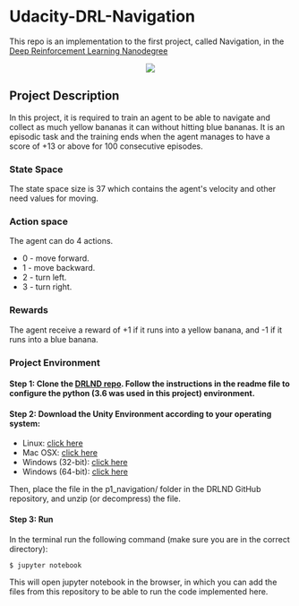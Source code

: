 # Udacity-DRL-Navigation
This repo is an implementation to the first project, called Navigation, in the [Deep Reinforcement Learning Nanodegree](https://www.udacity.com/course/deep-reinforcement-learning-nanodegree--nd893)
<p align="center"><img src=banana.gif></p>

## Project Description 
In this project, it is required to train an agent to be able to navigate and collect as much yellow bananas it can without hitting blue bananas. It is an episodic task and the training ends when the agent manages to have a score of +13 or above for 100 consecutive episodes.

### State Space
The state space size is 37 which contains the agent's velocity and other need values for moving.

### Action space
The agent can do 4 actions.
- 0 - move forward.
- 1 - move backward.
- 2 - turn left.
- 3 - turn right.

### Rewards
The agent receive a reward of +1 if it runs into a yellow banana, and -1 if it runs into a blue banana.

### Project Environment
#### Step 1: Clone the [DRLND repo](https://github.com/udacity/deep-reinforcement-learning). Follow the instructions in the readme file to configure the python (3.6 was used in this project) environment.
#### Step 2: Download the Unity Environment according to your operating system:
  - Linux: [click here](https://s3-us-west-1.amazonaws.com/udacity-drlnd/P1/Banana/Banana_Linux.zip)
  - Mac OSX: [click here](https://s3-us-west-1.amazonaws.com/udacity-drlnd/P1/Banana/Banana.app.zip)
  - Windows (32-bit): [click here](https://s3-us-west-1.amazonaws.com/udacity-drlnd/P1/Banana/Banana_Windows_x86.zip)
  - Windows (64-bit): [click here](https://s3-us-west-1.amazonaws.com/udacity-drlnd/P1/Banana/Banana_Windows_x86_64.zip)
  
Then, place the file in the p1_navigation/ folder in the DRLND GitHub repository, and unzip (or decompress) the file.

#### Step 3: Run
In the terminal run the following command (make sure you are in the correct directory):
```shell
$ jupyter notebook
```
This will open jupyter notebook in the browser, in which you can add the files from this repository to be able to run the code implemented here.
